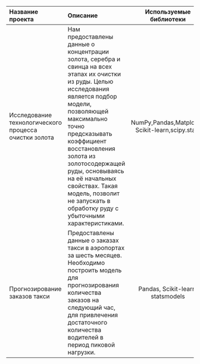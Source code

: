 | Название проекта | Описание | Используемые библиотеки |
| :-------------------- | :--------------------- |:---------------------------:|
| Исследование технологического процесса очистки золота | Нам предоставлены данные о концентрации золота, серебра и свинца на всех этапах их очистки из руды. Целью исследования является подбор модели, позволяющей максимально точно предсказывать коэффициент восстановления золота из золотосодержащей руды, основываясь на её начальных свойствах. Такая модель, позволит не запускать в обработку руду с убыточными характеристиками.| NumPy,Pandas,Matplotlib, Scikit-learn,scipy.stats |
| Прогнозирование заказов такси | Предоставлены данные о заказах такси в аэропортах за шесть месяцев. Необходимо построить модель для прогнозирования количества заказов на следующий час, для привлечения достаточного количества водителей в период пиковой нагрузки.| Pandas, Scikit-learn, statsmodels |
